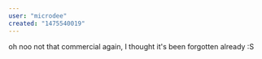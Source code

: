 ```yaml
---
user: "microdee"
created: "1475540019"
---
```


oh noo not that commercial again, I thought it's been forgotten already :S
